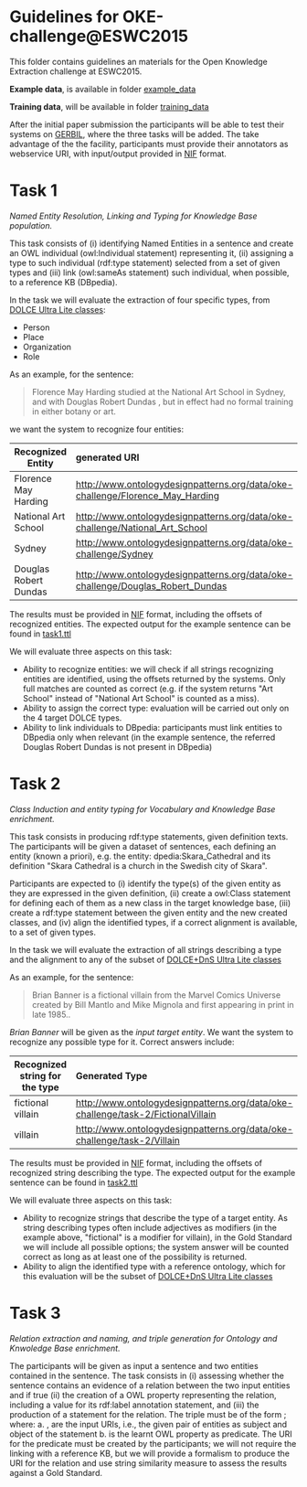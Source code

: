 Guidelines for OKE-challenge@ESWC2015
=========

This folder contains guidelines an materials for the Open Knowledge Extraction challenge at ESWC2015.

**Example data**, is available in folder [example_data](./example_data)

**Training data**, will be available in folder [training_data](./training_data)

After the initial paper submission the participants will be able to test their systems on [GERBIL](http://gerbil.aksw.org/gerbil/config), where the three tasks will be added. The take advantage of the the facility, participants must provide their annotators as webservice URI, with input/output provided in [NIF](http://persistence.uni-leipzig.org/nlp2rdf/) format. 

Task 1
=========

*Named Entity Resolution, Linking and Typing for Knowledge Base population.*

This task consists of (i) identifying Named Entities in a sentence and create an OWL individual (owl:Individual statement) representing it, (ii) assigning a type to such individual (rdf:type statement) selected from a set of given types and (iii) link (owl:sameAs statement) such individual, when possible, to a reference KB (DBpedia).

In the task we will evaluate the extraction of four specific types, from [DOLCE Ultra Lite classes](http://stlab.istc.cnr.it/stlab/WikipediaOntology/): 

- Person
- Place
- Organization
- Role

As an example, for the sentence: 

> Florence May Harding studied at the National Art School in Sydney, and with Douglas Robert Dundas , but in effect had no formal training in either botany or art.	

we want the system to recognize four entities:

| Recognized Entity    | generated URI | Type     | SameAs|
| ------------- |:-------------|:-------------:| -----:|
| Florence May Harding      |http://www.ontologydesignpatterns.org/data/oke-challenge/Florence_May_Harding| dul:Person | dbpedia:Florence_May_Harding |
| National Art School      | http://www.ontologydesignpatterns.org/data/oke-challenge/National_Art_School|dul:Organization    |   dbpedia:National_Art_School |
| Sydney | http://www.ontologydesignpatterns.org/data/oke-challenge/Sydney| dul:Place      |    dbpedia:Sydney  |
| Douglas Robert Dundas |http://www.ontologydesignpatterns.org/data/oke-challenge/Douglas_Robert_Dundas| dul:Person      |      |

The results must be provided in [NIF](http://persistence.uni-leipzig.org/nlp2rdf/) format, including the offsets of recognized entities. The expected output for the example sentence can be found in [task1.ttl](./example_data/task1.ttl)

We will evaluate three aspects on this task:

- Ability to recognize entities: we will check if all strings recognizing entities are identified, using the offsets returned by the systems. Only full matches are counted as correct (e.g. if the system returns "Art School" instead of "National Art School" is counted as a miss).
- Ability to assign the correct type: evaluation will be carried out only on the 4 target DOLCE types.
- Ability to link individuals to DBpedia: participants must link entities to DBpedia only when relevant (in the example sentence, the referred Douglas Robert Dundas is not present in DBpedia)

Task 2
=========

*Class Induction and entity typing for Vocabulary and Knowledge Base enrichment.*

This task consists in producing rdf:type statements, given definition texts. The participants will be given a dataset of sentences, each defining an entity (known a priori), e.g. the entity: dpedia:Skara_Cathedral and its definition "Skara Cathedral is a church in the Swedish city of Skara".

Participants are expected to (i) identify the type(s) of the given entity as they are expressed in the given definition, (ii) create a owl:Class statement for defining each of them as a new class in the target knowledge base, (iii) create a rdf:type statement between the given entity and the new created classes, and (iv) align the identified types, if a correct alignment is available, to a set of given types.

In the task we will evaluate the extraction of all strings describing a type and the alignment to any of the subset of [DOLCE+DnS Ultra Lite classes](http://ontologydesignpatterns.org/ont/wikipedia/d0.owl)


As an example, for the sentence: 

> Brian Banner is a fictional villain from the Marvel Comics Universe created by Bill Mantlo and Mike Mignola and first appearing in print in late 1985..

*Brian Banner* will be given as the *input target entity*. We want the system to recognize any possible type for it. Correct answers include:


| Recognized string for the type    | Generated Type     | rsubClassOf|
| ------------- |:-------------| -----:|
| fictional villain      |http://www.ontologydesignpatterns.org/data/oke-challenge/task-2/FictionalVillain| dul:Personification | 
| villain      | http://www.ontologydesignpatterns.org/data/oke-challenge/task-2/Villain|dul:Person    |  

The results must be provided in [NIF](http://persistence.uni-leipzig.org/nlp2rdf/) format, including the offsets of recognized string describing the type. The expected output for the example sentence can be found in [task2.ttl](./example_data/task2.ttl)

We will evaluate three aspects on this task:

- Ability to recognize strings that describe the type of a target entity. As string describing types often include adjectives as modifiers (in the example above, "fictional" is a modifier for villain), in the Gold Standard we will include all possible options; the system answer will be counted correct as long as at least one of the possibility is returned.
- Ability to align the identified type with a reference ontology, which for this evaluation will be the subset of [DOLCE+DnS Ultra Lite classes](http://ontologydesignpatterns.org/ont/wikipedia/d0.owl)


Task 3
=========

*Relation extraction and naming, and triple generation for Ontology and Knwoledge Base enrichment.*

The participants will be given as input a sentence and two entities contained in the sentence. The task consists in (i) assessing whether the sentence contains an evidence of a relation between the two input entities and if true (ii) the creation of a OWL property representing the relation, including a value for its rdf:label annotation statement, and (iii) the production of a statement for the relation.
The triple must be of the form <entity1> <relation> <entity2>; where: 
a. <entity1>, <entity2> are the input URIs, i.e., the given pair of entities as subject and object of the statement 
b. <relation> is the learnt OWL property as predicate. 
The URI for the predicate must be created by the participants; we will not require the linking with a reference KB, but we will provide a formalism to produce the URI for the relation and use string similarity measure to assess the results against a Gold Standard.
